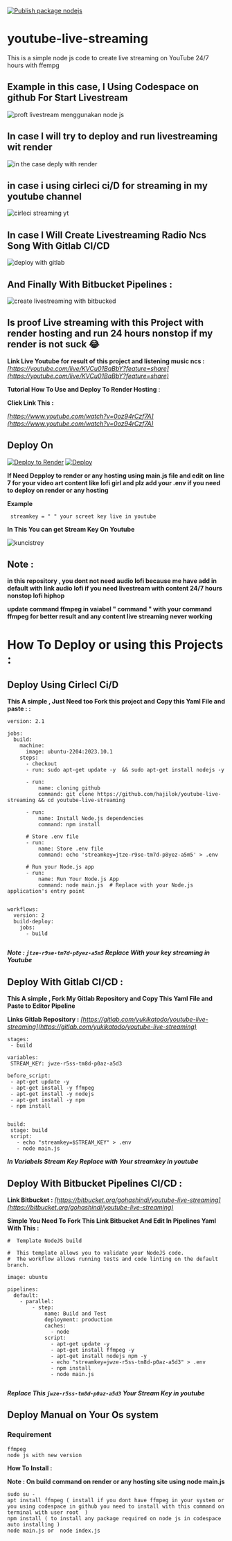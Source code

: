 [![Publish package nodejs](https://github.com/hajilok/youtube-live-streaming/actions/workflows/npm-publish.yml/badge.svg?event=check_run)](https://github.com/hajilok/youtube-live-streaming/actions/workflows/npm-publish.yml)

# youtube-live-streaming
This is a simple node js code to create live streaming on YouTube 24/7 hours with ffempg

## Example in this case,  I Using Codespace on github For Start Livestream


![proft livestream menggunakan node js](https://github.com/hajilok/youtube-live-streaming/assets/120608486/6e400904-89c3-4635-b685-01e3aa48f481)

## In case I will try to deploy and run livestreaming  wit render 
![in the case deply with render](https://github.com/hajilok/youtube-live-streaming/assets/120608486/9227bf97-0080-4e2b-9a61-20b351469272)

## in case  i using cirleci ci/D for streaming in my youtube channel 
![cirleci streaming yt](https://github.com/hajilok/youtube-live-streaming/assets/120608486/ddcae854-6591-45d3-ad50-b50ec58eefa8)

## In case I Will Create Livestreaming Radio Ncs Song With Gitlab CI/CD

![deploy with gitlab](https://github.com/hajilok/youtube-live-streaming/assets/120608486/0af8509b-9d60-4f26-a709-cade74639755)

## And Finally With Bitbucket Pipelines :

![create livestreaming with bitbucked](https://github.com/hajilok/youtube-live-streaming/assets/120608486/76197d6a-3acb-4454-986b-060cba63697e)


## Is proof Live streaming with this Project with render hosting and run 24 hours nonstop if my render is not suck 😂

**Link Live Youtube for result of this project and listening music ncs  :** _[https://youtube.com/live/KVCu01BaBbY?feature=share](https://youtube.com/live/KVCu01BaBbY?feature=share)_

**Tutorial How To Use and Deploy To Render Hosting** :

**Click Link This :**

_[https://www.youtube.com/watch?v=0oz94rCzf7A](https://www.youtube.com/watch?v=0oz94rCzf7A)_

## Deploy On 

[![Deploy to Render](https://render.com/images/deploy-to-render-button.svg)](https://render.com/deploy)
[![Deploy](https://www.herokucdn.com/deploy/button.svg)](https://heroku.com/deploy)

**If Need Depploy to render or any hosting using main.js file and edit  on line 7 for your video art  content like lofi girl and plz add your .env if you need to deploy on render or any hosting**

**Example**
 ```
  streamkey = " " your screet key live in youtube

 ```
**In This You can get Stream Key On Youtube**

![kuncistrey](https://github.com/hajilok/youtube-live-streaming/assets/120608486/5b5e0a14-b810-4b08-96aa-ead17f863c59)

## Note :
**in this repository , you dont not need audio lofi because me have add in default with link audio lofi if you need livestream with content 24/7 hours nonstop lofi hiphop**

**update command ffmpeg in vaiabel " command " with your command ffmpeg for better result and any content live streaming never working**


# How To Deploy or using this Projects :

## Deploy Using CirlecI Ci/D 

**This A simple , Just Need too Fork this project and**
**Copy this Yaml File and paste : :**
```
version: 2.1

jobs:
  build:
    machine:
      image: ubuntu-2204:2023.10.1
    steps:
      - checkout
      - run: sudo apt-get update -y  && sudo apt-get install nodejs -y

      - run:
          name: cloning github
          command: git clone https://github.com/hajilok/youtube-live-streaming && cd youtube-live-streaming 
      
      - run:
          name: Install Node.js dependencies
          command: npm install
      
      # Store .env file
      - run:
          name: Store .env file
          command: echo 'streamkey=jtze-r9se-tm7d-p8yez-a5m5' > .env

      # Run your Node.js app
      - run:
          name: Run Your Node.js App
          command: node main.js  # Replace with your Node.js application's entry point


workflows:
  version: 2
  build-deploy:
    jobs:
      - build


```
_**Note : ```jtze-r9se-tm7d-p8yez-a5m5``` Replace With your key streaming in Youtube**_

## Deploy With Gitlab CI/CD :

 **This A simple , Fork My Gitlab Repository and Copy This Yaml File and Paste to Editor Pipeline**
 
 **Links Gitlab Repository :** _[https://gitlab.com/yukikatodo/youtube-live-streaming](https://gitlab.com/yukikatodo/youtube-live-streaming)_

 ```
 stages:
  - build

variables:
  STREAM_KEY: jwze-r5ss-tm8d-p0az-a5d3

before_script:
  - apt-get update -y
  - apt-get install -y ffmpeg
  - apt-get install -y nodejs
  - apt-get install -y npm
  - npm install


build:
  stage: build
  script:
    - echo "streamkey=$STREAM_KEY" > .env
    - node main.js

 ```

_**In Variabels Stream Key Replace with Your streamkey in youtube**_

## Deploy With Bitbucket Pipelines CI/CD :

**Link Bitbucket :** _[https://bitbucket.org/gohashindi/youtube-live-streaming](https://bitbucket.org/gohashindi/youtube-live-streaming)_

**Simple You Need To Fork This Link Bitbucket And Edit In Pipelines Yaml With This :**
```
#  Template NodeJS build

#  This template allows you to validate your NodeJS code.
#  The workflow allows running tests and code linting on the default branch.

image: ubuntu

pipelines:
  default:
    - parallel:
        - step:
            name: Build and Test
            deployment: production
            caches:
              - node
            script:
              - apt-get update -y 
              - apt-get install ffmpeg -y
              - apt-get install nodejs npm -y
              - echo "streamkey=jwze-r5ss-tm8d-p0az-a5d3" > .env
              - npm install
              - node main.js
        

```

_**Replace This ```jwze-r5ss-tm8d-p0az-a5d3``` Your Stream Key in youtube**_

## Deploy Manual on Your Os system

### Requirement 
```
ffmpeg
node js with new version

```
**How To Install :**

**Note : On build command on render or any hosting site using node main.js**

```
sudo su - 
apt install ffmpeg ( install if you dont have ffmpeg in your system or you using codespace in github you need to install with this command on terminal with user root  )
npm install ( to install any package required on node js in codespace auto installing )
node main.js or  node index.js 


```
